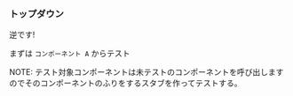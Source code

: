 ### トップダウン
逆です!

まずは `コンポーネント A` からテスト

<!-- 図を入れる -->

NOTE:
テスト対象コンポーネントは未テストのコンポーネントを呼び出しますのでそのコンポーネントのふりをするスタブを作ってテストする。
